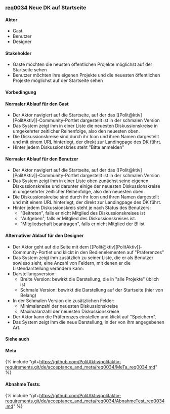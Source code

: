 ### [req0034](https://github.com/PolitAktiv/politaktiv-requirements/tree/master/de/requirements/req0034.md) Neue DK auf Startseite

#### Aktor
 * Gast
 * Benutzer
 * Designer

#### Stakeholder
 * Gäste möchten die neusten öffentlichen Projekte möglichst auf der Startseite sehen
 * Benutzer möchten ihre eigenen Projekte und die neuesten öffentlichen Projekte möglichst auf der Startseite sehen

#### Vorbedingung

#### Normaler Ablauf für den Gast
 * Der Aktor navigiert auf die Startseite, auf der das [[Polit@ktiv][PolitAktiv]]-Community-Portlet dargestellt ist in der schmalen Version
 * Das System zeigt ihm in einer Liste die neuesten Diskussionskreise in umgekehrter zeitlicher Reihenfolge, also den neuesten oben.
 * Die Diskussionskreise sind durch ihr Icon und ihren Namen dargestellt und mit einem URL hinterlegt, der direkt zur Landingpage des DK führt.
 * Hinter jedem Diskussionskries steht "Bitte anmelden"

#### Normaler Ablauf für den Benutzer
 * Der Aktor navigiert auf die Startseite, auf der das [[Polit@ktiv][PolitAktiv]]-Community-Portlet dargestellt ist in der schmalen Version
 * Das System zeigt ihm in einer Liste oben zunächst seine eigenen Diskussionskreise und darunter einige der neuesten Diskussionskreise in umgekehrter zeitlicher Reihenfolge, also den neuesten oben.
 * Die Diskussionskreise sind durch ihr Icon und ihren Namen dargestellt und mit einem URL hinterlegt, der direkt zur Landingpage des DK führt.
 * Hinter jedem Diskussionskreis steht je nach Status des Benutzers:
   * "Beitreten", falls er nicht Mitglied des Diskussionskreises ist
   * "Aufgeben", falls er Mitglied des Diskussionskreises ist.
   * "Mitgliedschaft beantragen", falls er nicht Mitglied der BI ist

#### Alternativer Ablauf für den Designer
 * Der Aktor geht auf die Seite mit dem [[Polit@ktiv][PolitAktiv]]-Community-Portlet und klickt in den Bedienelementen auf "Präferenzes"
 * Das System zeigt ihm zusätzlich zu seiner Liste, die er als Benutzer sowieso sieht, eine Anzahl von Feldern, mit denen er die Listendarstellung verändern kann:
 * Darstellungsversion:
   * Breite Version: bewirkt die Darstellung, die in "alle Projekte" üblich ist
   * Schmale Version: bewirkt die Darstellung auf der Startseite (hier von Belang)
 * In der Schmalen Version die zusätzlichen Felder:
   * Minimalanzahl der neuesten Diskussionskreise
   * Maximalanzahl der neuesten Diskussionskreise
 * Der Aktor kann die Präferenzes einstellen und klickt auf "Speichern".
 * Das System zeigt ihm die neue Darstellung, in der von ihm angegebenen Art.

#### Siehe auch

#### Meta
{% include "git+https://github.com/PolitAktiv/politaktiv-requirements.git/de/acceptance_and_meta/req0034/MeTa_req0034.md" %} 


#### Abnahme Tests:
{% include "git+https://github.com/PolitAktiv/politaktiv-requirements.git/de/acceptance_and_meta/req0034/AbnahmeTest_req0034.md" %} 
